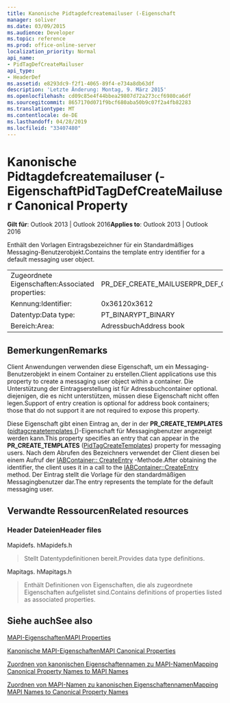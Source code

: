 ```yaml
---
title: Kanonische Pidtagdefcreatemailuser (-Eigenschaft
manager: soliver
ms.date: 03/09/2015
ms.audience: Developer
ms.topic: reference
ms.prod: office-online-server
localization_priority: Normal
api_name:
- PidTagDefCreateMailuser
api_type:
- HeaderDef
ms.assetid: e8293dc9-f2f1-4065-89f4-e734a8db63df
description: 'Letzte Änderung: Montag, 9. März 2015'
ms.openlocfilehash: cd09c85e4f44bbea29807d72a273ccf6980ca6df
ms.sourcegitcommit: 8657170d071f9bcf680aba50b9c07f2a4fb82283
ms.translationtype: MT
ms.contentlocale: de-DE
ms.lasthandoff: 04/28/2019
ms.locfileid: "33407480"
---
```

# <a name="pidtagdefcreatemailuser-canonical-property"></a><span data-ttu-id="150df-103">Kanonische Pidtagdefcreatemailuser (-Eigenschaft</span><span class="sxs-lookup"><span data-stu-id="150df-103">PidTagDefCreateMailuser Canonical Property</span></span>

  
  
<span data-ttu-id="150df-104">**Gilt für**: Outlook 2013 | Outlook 2016</span><span class="sxs-lookup"><span data-stu-id="150df-104">**Applies to**: Outlook 2013 | Outlook 2016</span></span> 
  
<span data-ttu-id="150df-105">Enthält den Vorlagen Eintragsbezeichner für ein Standardmäßiges Messaging-Benutzerobjekt.</span><span class="sxs-lookup"><span data-stu-id="150df-105">Contains the template entry identifier for a default messaging user object.</span></span> 
  
|||
|:-----|:-----|
|<span data-ttu-id="150df-106">Zugeordnete Eigenschaften:</span><span class="sxs-lookup"><span data-stu-id="150df-106">Associated properties:</span></span>  <br/> |<span data-ttu-id="150df-107">PR_DEF_CREATE_MAILUSER</span><span class="sxs-lookup"><span data-stu-id="150df-107">PR_DEF_CREATE_MAILUSER</span></span>  <br/> |
|<span data-ttu-id="150df-108">Kennung:</span><span class="sxs-lookup"><span data-stu-id="150df-108">Identifier:</span></span>  <br/> |<span data-ttu-id="150df-109">0x3612</span><span class="sxs-lookup"><span data-stu-id="150df-109">0x3612</span></span>  <br/> |
|<span data-ttu-id="150df-110">Datentyp:</span><span class="sxs-lookup"><span data-stu-id="150df-110">Data type:</span></span>  <br/> |<span data-ttu-id="150df-111">PT_BINARY</span><span class="sxs-lookup"><span data-stu-id="150df-111">PT_BINARY</span></span>  <br/> |
|<span data-ttu-id="150df-112">Bereich:</span><span class="sxs-lookup"><span data-stu-id="150df-112">Area:</span></span>  <br/> |<span data-ttu-id="150df-113">Adressbuch</span><span class="sxs-lookup"><span data-stu-id="150df-113">Address book</span></span>  <br/> |
   
## <a name="remarks"></a><span data-ttu-id="150df-114">Bemerkungen</span><span class="sxs-lookup"><span data-stu-id="150df-114">Remarks</span></span>

<span data-ttu-id="150df-115">Client Anwendungen verwenden diese Eigenschaft, um ein Messaging-Benutzerobjekt in einem Container zu erstellen.</span><span class="sxs-lookup"><span data-stu-id="150df-115">Client applications use this property to create a messaging user object within a container.</span></span> <span data-ttu-id="150df-116">Die Unterstützung der Eintragserstellung ist für Adressbuchcontainer optional. diejenigen, die es nicht unterstützen, müssen diese Eigenschaft nicht offen legen.</span><span class="sxs-lookup"><span data-stu-id="150df-116">Support of entry creation is optional for address book containers; those that do not support it are not required to expose this property.</span></span> 
  
<span data-ttu-id="150df-117">Diese Eigenschaft gibt einen Eintrag an, der in der **PR_CREATE_TEMPLATES** ([pidtagcreatetemplates (](pidtagcreatetemplates-canonical-property.md))-Eigenschaft für Messagingbenutzer angezeigt werden kann.</span><span class="sxs-lookup"><span data-stu-id="150df-117">This property specifies an entry that can appear in the **PR_CREATE_TEMPLATES** ([PidTagCreateTemplates](pidtagcreatetemplates-canonical-property.md)) property for messaging users.</span></span> <span data-ttu-id="150df-118">Nach dem Abrufen des Bezeichners verwendet der Client diesen bei einem Aufruf der [IABContainer:: CreateEntry](iabcontainer-createentry.md) -Methode.</span><span class="sxs-lookup"><span data-stu-id="150df-118">After obtaining the identifier, the client uses it in a call to the [IABContainer::CreateEntry](iabcontainer-createentry.md) method.</span></span> <span data-ttu-id="150df-119">Der Eintrag stellt die Vorlage für den standardmäßigen Messagingbenutzer dar.</span><span class="sxs-lookup"><span data-stu-id="150df-119">The entry represents the template for the default messaging user.</span></span> 
  
## <a name="related-resources"></a><span data-ttu-id="150df-120">Verwandte Ressourcen</span><span class="sxs-lookup"><span data-stu-id="150df-120">Related resources</span></span>

### <a name="header-files"></a><span data-ttu-id="150df-121">Header Dateien</span><span class="sxs-lookup"><span data-stu-id="150df-121">Header files</span></span>

<span data-ttu-id="150df-122">Mapidefs. h</span><span class="sxs-lookup"><span data-stu-id="150df-122">Mapidefs.h</span></span>
  
> <span data-ttu-id="150df-123">Stellt Datentypdefinitionen bereit.</span><span class="sxs-lookup"><span data-stu-id="150df-123">Provides data type definitions.</span></span>
    
<span data-ttu-id="150df-124">Mapitags. h</span><span class="sxs-lookup"><span data-stu-id="150df-124">Mapitags.h</span></span>
  
> <span data-ttu-id="150df-125">Enthält Definitionen von Eigenschaften, die als zugeordnete Eigenschaften aufgelistet sind.</span><span class="sxs-lookup"><span data-stu-id="150df-125">Contains definitions of properties listed as associated properties.</span></span>
    
## <a name="see-also"></a><span data-ttu-id="150df-126">Siehe auch</span><span class="sxs-lookup"><span data-stu-id="150df-126">See also</span></span>



[<span data-ttu-id="150df-127">MAPI-Eigenschaften</span><span class="sxs-lookup"><span data-stu-id="150df-127">MAPI Properties</span></span>](mapi-properties.md)
  
[<span data-ttu-id="150df-128">Kanonische MAPI-Eigenschaften</span><span class="sxs-lookup"><span data-stu-id="150df-128">MAPI Canonical Properties</span></span>](mapi-canonical-properties.md)
  
[<span data-ttu-id="150df-129">Zuordnen von kanonischen Eigenschaftennamen zu MAPI-Namen</span><span class="sxs-lookup"><span data-stu-id="150df-129">Mapping Canonical Property Names to MAPI Names</span></span>](mapping-canonical-property-names-to-mapi-names.md)
  
[<span data-ttu-id="150df-130">Zuordnen von MAPI-Namen zu kanonischen Eigenschaftennamen</span><span class="sxs-lookup"><span data-stu-id="150df-130">Mapping MAPI Names to Canonical Property Names</span></span>](mapping-mapi-names-to-canonical-property-names.md)

